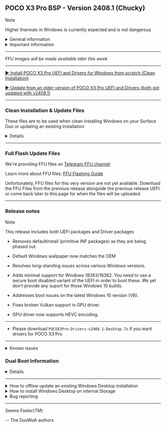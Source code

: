 ## POCO X3 Pro BSP - Version 2408.1 (Chucky)

> [!NOTE]
> Higher thermals in Windows is currently expected and is not dangerous

<details>
  <summary>General information</summary>
  <p>
**Released:** 08/04/2024 11:00 PM UTC+2

**Quality:** Preview

You can view compatibility for this release, along with important information and what works, and what doesn't at this link: https://github.com/woa-vayu/POCOX3Pro-Guides/blob/main/Status-en.md
  </p>
</details>

<details>
  <summary>Important information</summary>
  <p>
- ⚠️ For users who are updating from an earlier release than version 2301.93, please reinstall.

- ⚠️ If you need dual boot, you will have to make your own image. Please follow this guidance: https://github.com/woa-vayu/POCOX3Pro-Guides/blob/main/InstallWindows-en/DualBoot.md

- ⚠️ You need to backup your original boot image for OTAs to work with Android. When you get an OTA, you will want to revert your boot image for the update to work, or you'll have to use an official OTA recovery package.
  </p>
</details>

---

_FFU images will be made available later this week_

---

[▶️ Install POCO X3 Pro UEFI and Drivers for Windows from scratch (Clean Installation)](https://github.com/woa-vayu/POCOX3Pro-Guides/blob/main/InstallWindows-en/InstallWindows.md)


[▶️ Update from an older version of POCO X3 Pro UEFI and Drivers (both got updated with v2408.1)](https://github.com/woa-vayu/POCOX3Pro-Guides/blob/main/Update-en/UpdateDriversAndUEFI.md)

---

### Clean Installation & Update Files

These files are to be used when clean installing Windows on your Surface Duo or updating an existing installation

<details>

<table>
<tr>
<td>Drivers File</td>
<td>UEFI File</td>
<td>Target Device</td>
<td>OS Version</td>
<td>Notes</td>
</tr>
<tr>
<td>

[POCOX3Pro-Drivers-v2408.1-Desktop.7z](https://github.com/woa-vayu/POCOX3Pro-Releases/releases/download/2408.1/POCOX3Pro-Drivers-v2408.1-Desktop.7z)
</td>
<td>

- [UEFI](https://github.com/woa-vayu/POCOX3Pro-Releases/releases/download/2408.1/POCO.X3.Pro.UEFI-v2408.1.img)
</td>
<td>POCO X3 Pro</td>
<td>Windows 10 Version 2004 and higher</td>
<td><details>

N/A
</details></td>
</tr>
</table>

#### If you are clean installing:

- Download the Driver File onto your Computer
- Extract it
- Connect your POCO X3 Pro to your computer in Mass Storage mode
- Double Tap on the `OfflineUpdater.cmd` file
- Enter the Drive Letter for the POCO X3 Pro Windows Partition (See This PC for knowing this)
- Wait til the processes finishes
- Reboot your device
- Boot the device using the new UEFI version linked alongside the Driver File above

#### If you are updating an existing installation:

- Download the Driver File onto your POCO X3 Pro
- Extract it
- Double Tap on the `OnlineUpdater.cmd` file
- Wait til the processes finishes
- Reboot your device
- Boot the device using the new UEFI version linked alongside the Driver File above

In case you're having issues/troubles updating within the OS on the device, you can always put your phone into mass storage, and use `OfflineUpdater.cmd` to update the drivers this way, and then use the new UEFI version linked alongside the Driver File above.

</details>

---

### Full Flash Update Files

We're providing FFU files on [Telegram FFU channel](https://t.me/woavayuffu)

Learn more about FFU files: [FFU Flashing Guide](https://github.com/woa-vayu/POCOX3Pro-Guides/blob/main/InstallWindows-en/FlashingFFU.md)

Unfortunately, FFU files for this very version are not yet available. Download the FFU Files from the previous release alongside the previous release UEFI or come back later to this page for when the files will be uploaded.

---

### Release notes

>[!NOTE]
>This release includes both UEFI packages and Driver packages

- Removes defaultinstall (primitive INF packages) as they are being phased out.

- Default Windows wallpaper now matches the OEM

- Resolves long-standing issues across various Windows versions.

- Adds minimal support for Windows 18363/18362. You need to use a secure boot disabled variant of the UEFI in order to boot these. We yet don't provide any suport for those Windows 10 builds.

- Addresses boot issues on the latest Windows 10 version (VB).

- Fixes broken Vulkan support in GPU driver.

- GPU driver now supports HEVC encoding.

---

- Please download ```POCOX3Pro-Drivers-v2408.1-Desktop.7z``` if you want drivers for POCO X3 Pro

---

<details>
  <summary>Known issues</summary>
  <p>
- The TPM driver is not working for Windows 10 18362/18363. A fix is being worked on for the next release.

- On device speakers are not functional.

- Dongles are not detected correctly when plugged into the USB Type-C port.

- Updating drivers may lead to weird configurations if done on old driver releases.

- MAC addresses do not reflect the real addresses asigned to the device.

- BitLocker drive encryption is not available.

- USB dongles that are not externally powered may not currently work.

- USB-C Billboard devices will not currently work.

- Physical device data is incorrect.

- Flipping the device is not smooth.

- Users upgrading from releases older than the April ones may want to clean install again.

- Booting Windows 10 18362/18363 with Secure Boot enabled is not currently supported and will result in a broken installation.

- Windows Recovery environment lacks drivers unless Windows has performed a Feature Update at least once.

  </p>
</details>

### Dual Boot Information

<details>

*Important!*: The Dual Boot images currently target the following Android OTA update versions from Microsoft. These images _can only be used_ on a phone that had as latest the following OTA versions from microsoft *even if you are currently running a custom android system image*. Using these images will work *with a custom Android System Image* but the device *bootloader and firmware* must be from the same Microsoft OTA version as shipped from the stock Microsoft Android Updates!

| Device Name   | Device Variant                          | Dual Boot Compatible with the following firmware/bootloader version only |
|---------------|-----------------------------------------|--------------------------------------------------------------------------|
| Surface Duo   | United States of America (GEN)          | 2022.902.48  (Latest OTA for Surface Duo (1st Gen) devices)              |
| Surface Duo   | United States of America (AT&T)         | 2022.902.48  (Latest OTA for Surface Duo (1st Gen) devices)              |
| Surface Duo   | Europe (EEA)                            | 2022.902.48  (Latest OTA for Surface Duo (1st Gen) devices)              |
| Surface Duo 2 | United States of America (mmWave)       | 2023.501.202 (Latest OTA for Surface Duo 2 devices)               |
| Surface Duo 2 | Europe (5G NR)                          | 2023.501.202 (Latest OTA for Surface Duo 2 devices)               |

Flashing these images on any other version may brick your phone or render touch unusable! Make backups of your original boot partitions and ALWAYS test before flashing permanently using "fastboot boot image.img"!.

If you do not currently run above firmware versions, please also follow https://github.com/woa-vayu/POCOX3Pro-Guides/blob/main/InstallWindows/DualBoot.md.

For more information on dual boot, manual steps on how to craft such image file, and how to flash it, and use it, please visit https://github.com/woa-vayu/POCOX3Pro-Guides/blob/main/InstallWindows/DualBoot.md.

We do not recommend inexperienced users without advanced knowledge of IT/Command prompts to do this ever. You may find it very hard and mess up your device easily if you do it wrong. Also important to note Android OTAs will not work anymore with a custom boot.img flashed onto the device and you will need to reflash your original backup for them to work or else, you'll be forced to recover with an OTA zip package from https://aka.ms/sri if one is even available for your current version or higher.

<details>
  <summary>Some examples about what above warning means for you when running custom operating systems on your surface duo and if you are willing to run dual boot images</summary>
  <p>
To clarify above bullet point

If for example you flashed the Pixel Experience Android 13 Android System Image on your Surface Duo, and previously you were running Microsoft Stock Android OTA version 2022.123.45, your device firmware and bootloader are still version 2022.123.45 and will not be compatible with these images targeting 2022.902.48

In another example, you flashed the Pixel Experience Android 13 Android System Image on your Surface Duo, and previously you were running Microsoft Stock Android OTA version 2022.902.48, your device firmware and bootloader are still version 2022.902.48 and you are compatible with these images.

You are currently running stock microsoft android version 2022.902.48; you are compatible

You are currently not running stock microsoft android version 2022.902.48; you are not compatible
  </p>
</details>

</details>

---

<details>
  <summary>How to offline update an existing Windows Desktop installation</summary>
  <p>
Please follow the steps detailed at https://github.com/woa-vayu/POCOX3Pro-Guides/blob/main/Update-en/UpdateDriversAndUEFI.md
  </p>
</details>

<details>
  <summary>How to install Windows Desktop on internal Storage</summary>
  <p>
Please follow the steps detailed at https://github.com/woa-vayu/POCOX3Pro-Guides
  </p>
</details>

<details>
  <summary>Bug reporting</summary>
  <p>
This release is a Preview release. Bug exists and may happen. If you notice a bug not present in the following bug list, please report them on our Telegram Group.
  </p>
</details>

---

Seems Faster(TM)

-- The DuoWoA authors

